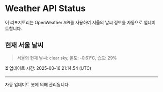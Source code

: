 
# Weather API Status

이 리포지토리는 OpenWeather API를 사용하여 서울의 날씨 정보를 자동으로 업데이트합니다.

## 현재 서울 날씨
> 서울의 현재 날씨: clear sky, 온도: -0.61°C, 습도: 29%

⏳ 업데이트 시간: 2025-03-16 21:14:54 (UTC)

---
자동 업데이트 봇에 의해 관리됩니다.
